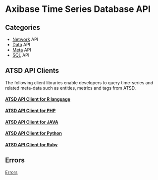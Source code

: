 # Axibase Time Series Database API

## Categories

* [Network](network/README.md) API
* [Data](data/README.md) API
* [Meta](meta/README.md) API
* [SQL](sql/README.md) API

## ATSD API Clients

The following client libraries enable developers to query time-series and related meta-data such as entities, metrics and tags from ATSD.

#### [ATSD API Client for R language](https://github.com/axibase/atsd-api-r)

#### [ATSD API Client for PHP](https://github.com/axibase/atsd-api-php)

#### [ATSD API Client for JAVA](https://github.com/axibase/atsd-api-java)

#### [ATSD API Client for Python](https://github.com/axibase/atsd-api-python)

#### [ATSD API Client for Ruby](https://github.com/axibase/atsd-api-ruby)

## Errors

[Errors](errors.md)
